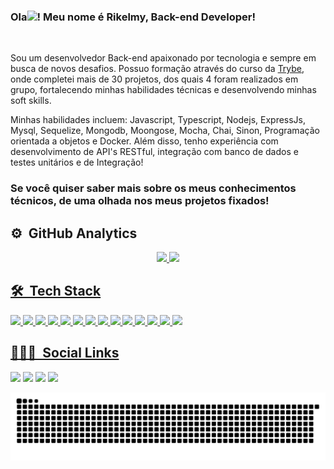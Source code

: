 ### Ola<img src="https://raw.githubusercontent.com/kaueMarques/kaueMarques/master/hi.gif" width="1px">! Meu nome é Rikelmy, Back-end Developer!

<br>

Sou um desenvolvedor Back-end apaixonado por tecnologia e sempre em busca de novos desafios. Possuo formação através do curso da [Trybe](https://www.betrybe.com/), onde completei mais de 30 projetos, dos quais 4 foram realizados em grupo, fortalecendo minhas habilidades técnicas e desenvolvendo minhas soft skills.

Minhas habilidades incluem: Javascript, Typescript, Nodejs, ExpressJs, Mysql, Sequelize, Mongodb, Moongose, Mocha, Chai, Sinon, Programação orientada a objetos e Docker. Além disso, tenho experiência com desenvolvimento de API's RESTful, integração com banco de dados e testes unitários e de Integração!

### Se você quiser saber mais sobre os meus conhecimentos técnicos, de uma olhada nos meus projetos fixados!

## ⚙️ &nbsp;GitHub Analytics

<div align="center">
  <a href="https://github.com/Rikelmy-Lopes">
  <img height="150em" src="https://github-readme-stats-five-gamma-52.vercel.app/api?username=Rikelmy-Lopes&show_icons=true&theme=gotham&include_all_commits=true&count_private=true"/>
  <img height="150em" src="https://github-readme-stats-five-gamma-52.vercel.app/api/top-langs/?username=Rikelmy-Lopes&layout=compact&langs_count=7&theme=gotham"/>
</div>

## 🛠 &nbsp;Tech Stack

<div>
<img height='30em' src='https://img.shields.io/badge/JavaScript-F7DF1E?style=for-the-badge&logo=javascript&logoColor=black' />
<img height='30em' src='https://img.shields.io/badge/TypeScript-007ACC?style=for-the-badge&logo=typescript&logoColor=white' />
<img height='30em' src='https://img.shields.io/badge/Node.js-43853D?style=for-the-badge&logo=node.js&logoColor=white' />
<img height='30em' src='https://img.shields.io/badge/Express.js-404D59?style=for-the-badge' />
<img height='30em' src='https://img.shields.io/badge/MySQL-00000F?style=for-the-badge&logo=mysql&logoColor=white' />
<img height='30em' src='https://img.shields.io/badge/sequelize-323330?style=for-the-badge&logo=sequelize&logoColor=blue' />
<img height='30em' src='https://img.shields.io/badge/MongoDB-4EA94B?style=for-the-badge&logo=mongodb&logoColor=white' />
<img height='30em' src='https://img.shields.io/badge/Mongoose-4EA94B?style=for-the-badge&logo=mongodb&logoColor=white' />
<img height='30em' src='https://img.shields.io/badge/JWT-black?style=for-the-badge&logo=JSON%20web%20tokens' />
<img height='30em' src='https://img.shields.io/badge/mocha.js-323330?style=for-the-badge&logo=mocha&logoColor=Brow' />
<img height='30em' src='https://img.shields.io/badge/chai.js-323330?style=for-the-badge&logo=chai&logoColor=red' />
<img height='30em' src='https://img.shields.io/badge/sinon.js-323330?style=for-the-badge&logo=sinon' />
<img height='30em' src='https://img.shields.io/badge/GitHub-100000?style=for-the-badge&logo=github&logoColor=white' />
<img height='30em' src='https://img.shields.io/badge/Visual_Studio_Code-0078D4?style=for-the-badge&logo=visual%20studio%20code&logoColor=white' />
</div>
                         
## 👨🏽‍🦲 &nbsp;Social Links  
  
<div>
  <a href="https://www.linkedin.com/in/rikelmy-lopes/" target="_blank"><img height='30em' src="https://img.shields.io/badge/-LinkedIn-%230077B5?style=for-the-badge&logo=linkedin&logoColor=white" target="_blank"></a>
  <a href="https://rikelmy-lopes.github.io/" target="_blank"><img height='30em' src="https://img.shields.io/badge/Portfolio-%23000000.svg?style=for-the-badge&logo=firefox&logoColor=#FF7139" target="_blank"></a>
  <a href = "mailto:rikelmylopes899@gmail.com"><img height='30em' src="https://img.shields.io/badge/-Gmail-%23333?style=for-the-badge&logo=gmail&logoColor=white" target="_blank"></a>
  <a href="https://www.instagram.com/rikelmy_lopes18/" target="_blank"><img height='30em' src="https://img.shields.io/badge/-Instagram-%23E4405F?style=for-the-badge&logo=instagram&logoColor=white" target="_blank"></a>
 
  ![Snake animation](https://github.com/Rikelmy-Lopes/Rikelmy-Lopes/blob/output/github-contribution-grid-snake.svg)
 
</div>  

